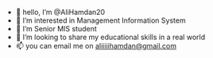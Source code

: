 - 👋 hello, I’m @AliHamdan20
- 👀 I’m interested in Management Information System 
- 🌱 I’m Senior MIS student
- 💞️ I’m looking to share my educational skills in a real world
- 📫 you can email me on aliiiiihamdan@gmail.com 

<!---
AliHamdan20/AliHamdan20 is a ✨ special ✨ repository because its `README.md` (this file) appears on your GitHub profile.
You can click the Preview link to take a look at your changes.
--->
